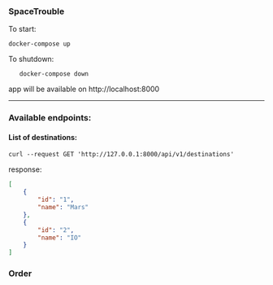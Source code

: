 ### SpaceTrouble

To start:
   ```
   docker-compose up
   ```
To shutdown: 
```
   docker-compose down
```

app will be available on http://localhost:8000

---------------------------------------------------------

### Available endpoints:

#### List of destinations:
```curl
curl --request GET 'http://127.0.0.1:8000/api/v1/destinations'
```

response: 
```json
[
    {
        "id": "1",
        "name": "Mars"
    },
    {
        "id": "2",
        "name": "IO"
    }
]
```

### Order 

